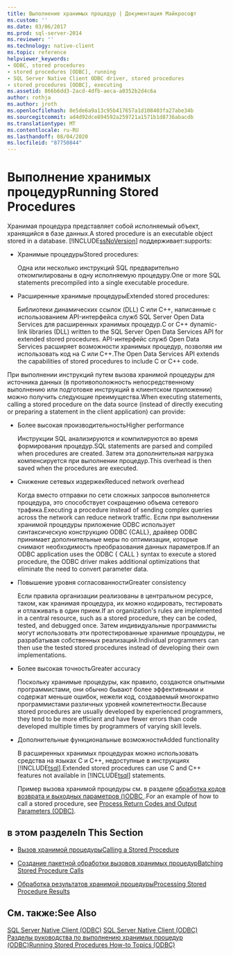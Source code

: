 ```yaml
---
title: Выполнение хранимых процедур | Документация Майкрософт
ms.custom: ''
ms.date: 03/06/2017
ms.prod: sql-server-2014
ms.reviewer: ''
ms.technology: native-client
ms.topic: reference
helpviewer_keywords:
- ODBC, stored procedures
- stored procedures [ODBC], running
- SQL Server Native Client ODBC driver, stored procedures
- stored procedures [ODBC], executing
ms.assetid: 866b6dd3-2acd-4dfb-aeca-a0352b2d4c6a
author: rothja
ms.author: jroth
ms.openlocfilehash: 8e5de6a9a13c95b417657a1d108403fa27abe34b
ms.sourcegitcommit: ad4d92dce894592a259721a1571b1d8736abacdb
ms.translationtype: MT
ms.contentlocale: ru-RU
ms.lasthandoff: 08/04/2020
ms.locfileid: "87750844"
---
```

# <a name="running-stored-procedures"></a><span data-ttu-id="2ecb8-102">Выполнение хранимых процедур</span><span class="sxs-lookup"><span data-stu-id="2ecb8-102">Running Stored Procedures</span></span>
  <span data-ttu-id="2ecb8-103">Хранимая процедура представляет собой исполняемый объект, хранящийся в базе данных.</span><span class="sxs-lookup"><span data-stu-id="2ecb8-103">A stored procedure is an executable object stored in a database.</span></span> [!INCLUDE[ssNoVersion](../../includes/ssnoversion-md.md)] <span data-ttu-id="2ecb8-104">поддерживает:</span><span class="sxs-lookup"><span data-stu-id="2ecb8-104">supports:</span></span>  
  
-   <span data-ttu-id="2ecb8-105">Хранимые процедуры</span><span class="sxs-lookup"><span data-stu-id="2ecb8-105">Stored procedures:</span></span>  
  
     <span data-ttu-id="2ecb8-106">Одна или несколько инструкций SQL предварительно откомпилированы в одну исполняемую процедуру.</span><span class="sxs-lookup"><span data-stu-id="2ecb8-106">One or more SQL statements precompiled into a single executable procedure.</span></span>  
  
-   <span data-ttu-id="2ecb8-107">Расширенные хранимые процедуры</span><span class="sxs-lookup"><span data-stu-id="2ecb8-107">Extended stored procedures:</span></span>  
  
     <span data-ttu-id="2ecb8-108">Библиотеки динамических ссылок (DLL) C или C++, написанные с использованием API-интерфейса служб SQL Server Open Data Services для расширенных хранимых процедур.</span><span class="sxs-lookup"><span data-stu-id="2ecb8-108">C or C++ dynamic-link libraries (DLL) written to the SQL Server Open Data Services API for extended stored procedures.</span></span> <span data-ttu-id="2ecb8-109">API-интерфейс служб Open Data Services расширяет возможности хранимых процедур, позволяя им использовать код на C или C++.</span><span class="sxs-lookup"><span data-stu-id="2ecb8-109">The Open Data Services API extends the capabilities of stored procedures to include C or C++ code.</span></span>  
  
 <span data-ttu-id="2ecb8-110">При выполнении инструкций путем вызова хранимой процедуры для источника данных (в противоположность непосредственному выполнению или подготовке инструкций в клиентском приложении) можно получить следующие преимущества.</span><span class="sxs-lookup"><span data-stu-id="2ecb8-110">When executing statements, calling a stored procedure on the data source (instead of directly executing or preparing a statement in the client application) can provide:</span></span>  
  
-   <span data-ttu-id="2ecb8-111">Более высокая производительность</span><span class="sxs-lookup"><span data-stu-id="2ecb8-111">Higher performance</span></span>  
  
     <span data-ttu-id="2ecb8-112">Инструкции SQL анализируются и компилируются во время формирования процедур.</span><span class="sxs-lookup"><span data-stu-id="2ecb8-112">SQL statements are parsed and compiled when procedures are created.</span></span> <span data-ttu-id="2ecb8-113">Затем эта дополнительная нагрузка компенсируется при выполнении процедур.</span><span class="sxs-lookup"><span data-stu-id="2ecb8-113">This overhead is then saved when the procedures are executed.</span></span>  
  
-   <span data-ttu-id="2ecb8-114">Снижение сетевых издержек</span><span class="sxs-lookup"><span data-stu-id="2ecb8-114">Reduced network overhead</span></span>  
  
     <span data-ttu-id="2ecb8-115">Когда вместо отправки по сети сложных запросов выполняется процедура, это способствует сокращению объема сетевого трафика.</span><span class="sxs-lookup"><span data-stu-id="2ecb8-115">Executing a procedure instead of sending complex queries across the network can reduce network traffic.</span></span> <span data-ttu-id="2ecb8-116">Если при выполнении хранимой процедуры приложение ODBC использует синтаксическую конструкцию ODBC {CALL}, драйвер ODBC принимает дополнительные меры по оптимизации, которые снимают необходимость преобразования данных параметров.</span><span class="sxs-lookup"><span data-stu-id="2ecb8-116">If an ODBC application uses the ODBC { CALL } syntax to execute a stored procedure, the ODBC driver makes additional optimizations that eliminate the need to convert parameter data.</span></span>  
  
-   <span data-ttu-id="2ecb8-117">Повышение уровня согласованности</span><span class="sxs-lookup"><span data-stu-id="2ecb8-117">Greater consistency</span></span>  
  
     <span data-ttu-id="2ecb8-118">Если правила организации реализованы в центральном ресурсе, таком, как хранимая процедура, их можно кодировать, тестировать и отлаживать в один прием.</span><span class="sxs-lookup"><span data-stu-id="2ecb8-118">If an organization's rules are implemented in a central resource, such as a stored procedure, they can be coded, tested, and debugged once.</span></span> <span data-ttu-id="2ecb8-119">Затем индивидуальные программисты могут использовать эти протестированные хранимые процедуры, не разрабатывая собственных реализаций.</span><span class="sxs-lookup"><span data-stu-id="2ecb8-119">Individual programmers can then use the tested stored procedures instead of developing their own implementations.</span></span>  
  
-   <span data-ttu-id="2ecb8-120">Более высокая точность</span><span class="sxs-lookup"><span data-stu-id="2ecb8-120">Greater accuracy</span></span>  
  
     <span data-ttu-id="2ecb8-121">Поскольку хранимые процедуры, как правило, создаются опытными программистами, они обычно бывают более эффективными и содержат меньше ошибок, нежели код, создаваемый многократно программистами различных уровней компетентности.</span><span class="sxs-lookup"><span data-stu-id="2ecb8-121">Because stored procedures are usually developed by experienced programmers, they tend to be more efficient and have fewer errors than code developed multiple times by programmers of varying skill levels.</span></span>  
  
-   <span data-ttu-id="2ecb8-122">Дополнительные функциональные возможности</span><span class="sxs-lookup"><span data-stu-id="2ecb8-122">Added functionality</span></span>  
  
     <span data-ttu-id="2ecb8-123">В расширенных хранимых процедурах можно использовать средства на языках C и C++, недоступные в инструкциях [!INCLUDE[tsql](../../includes/tsql-md.md)].</span><span class="sxs-lookup"><span data-stu-id="2ecb8-123">Extended stored procedures can use C and C++ features not available in [!INCLUDE[tsql](../../includes/tsql-md.md)] statements.</span></span>  
  
     <span data-ttu-id="2ecb8-124">Пример вызова хранимой процедуры см. в разделе [обработка кодов возврата и выходных параметров &#40;&#41;ODBC ](../native-client-odbc-how-to/running-stored-procedures-process-return-codes-and-output-parameters.md).</span><span class="sxs-lookup"><span data-stu-id="2ecb8-124">For an example of how to call a stored procedure, see [Process Return Codes and Output Parameters &#40;ODBC&#41;](../native-client-odbc-how-to/running-stored-procedures-process-return-codes-and-output-parameters.md).</span></span>  
  
## <a name="in-this-section"></a><span data-ttu-id="2ecb8-125">в этом разделе</span><span class="sxs-lookup"><span data-stu-id="2ecb8-125">In This Section</span></span>  
  
-   [<span data-ttu-id="2ecb8-126">Вызов хранимой процедуры</span><span class="sxs-lookup"><span data-stu-id="2ecb8-126">Calling a Stored Procedure</span></span>](calling-a-stored-procedure.md)  
  
-   [<span data-ttu-id="2ecb8-127">Создание пакетной обработки вызовов хранимых процедур</span><span class="sxs-lookup"><span data-stu-id="2ecb8-127">Batching Stored Procedure Calls</span></span>](batching-stored-procedure-calls.md)  
  
-   [<span data-ttu-id="2ecb8-128">Обработка результатов хранимой процедуры</span><span class="sxs-lookup"><span data-stu-id="2ecb8-128">Processing Stored Procedure Results</span></span>](processing-stored-procedure-results.md)  
  
## <a name="see-also"></a><span data-ttu-id="2ecb8-129">См. также:</span><span class="sxs-lookup"><span data-stu-id="2ecb8-129">See Also</span></span>  
 <span data-ttu-id="2ecb8-130">[SQL Server Native Client &#40;ODBC&#41;](../native-client/odbc/sql-server-native-client-odbc.md) </span><span class="sxs-lookup"><span data-stu-id="2ecb8-130">[SQL Server Native Client &#40;ODBC&#41;](../native-client/odbc/sql-server-native-client-odbc.md) </span></span>  
 [<span data-ttu-id="2ecb8-131">Разделы руководства по выполнению хранимых процедур &#40;ODBC&#41;</span><span class="sxs-lookup"><span data-stu-id="2ecb8-131">Running Stored Procedures How-to Topics &#40;ODBC&#41;</span></span>](../../database-engine/dev-guide/running-stored-procedures-how-to-topics-odbc.md)  
  
  

